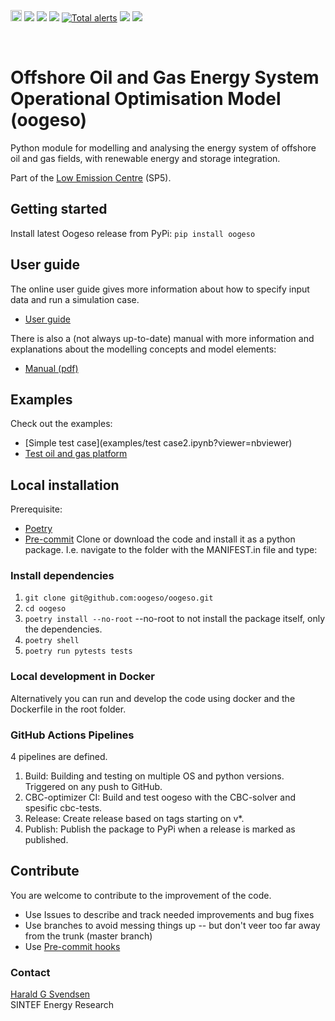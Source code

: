 <p>
<a href="https://badge.fury.io/gh/oogeso%2Foogeso"><img src="https://badge.fury.io/gh/oogeso%2Foogeso.svg" alt="GitHub version" height="18"></a>
<a href="https://github.com/oogeso/oogeso/actions/workflows/build.yml?query=workflow%3ACI"><img src="https://img.shields.io/github/workflow/status/oogeso/oogeso/CI"></a>
<a href="https://www.python.org/"><img src="https://img.shields.io/badge/python-3.7%20|%203.8%20|%203.9-blue.svg"></a>
<a href="https://github.com/psf/black"><img src="https://img.shields.io/badge/code%20style-black-000000.svg"></a>
<a href="https://lgtm.com/projects/g/oogeso/oogeso/alerts/"><img alt="Total alerts" src="https://img.shields.io/lgtm/alerts/g/oogeso/oogeso.svg?logo=lgtm&logoWidth=18"/></a>
<a href="https://lgtm.com/projects/g/oogeso/oogeso/context:python"><img src="https://img.shields.io/lgtm/grade/python/g/oogeso/oogeso.svg?logo=lgtm&logoWidth=18"></a>
<a href="https://mybinder.org/v2/git/https%3A%2F%2Fbitbucket.org%2Fharald_g_svendsen%2Foogeso/HEAD?filepath=examples"><img src="https://mybinder.org/badge_logo.svg"></a>
</p>
<br/>

# Offshore Oil and Gas Energy System Operational Optimisation Model (oogeso)

Python module for modelling and analysing the energy system of offshore oil and gas fields, with renewable energy and storage integration.

Part of the [Low Emission Centre](https://www.sintef.no/en/projects/lowemission-research-centre/) (SP5).

## Getting started
Install latest Oogeso release from PyPi:
`pip install oogeso`

## User guide
The online user guide  gives more information about how to
specify input data and run a simulation case.

*  [User guide](userguide.md)

There is also a (not always up-to-date) manual with more information and explanations
about the modelling concepts and model elements:

* [Manual (pdf)](../../raw/master/doc/oogeso_manual.pdf)

## Examples
Check out the examples:

* [Simple test case](examples/test case2.ipynb?viewer=nbviewer)
* [Test oil and gas platform](examples/TestPlatform.ipynb?viewer=nbviewer)

## Local installation
Prerequisite: 
- [Poetry](https://python-poetry.org/docs/#installation)
- [Pre-commit](https://pre-commit.com/)
Clone or download the code and install it as a python package. I.e. navigate to the folder with the MANIFEST.in file and type:

### Install dependencies
1. `git clone git@github.com:oogeso/oogeso.git`
2. `cd oogeso`
3. `poetry install --no-root`  --no-root to not install the package itself, only the dependencies.
4. `poetry shell`
5. `poetry run pytests tests`

### Local development in Docker
Alternatively you can run and develop the code using docker and the Dockerfile in the root folder.

### GitHub Actions Pipelines
4 pipelines are defined.

1. Build: Building and testing on multiple OS and python versions. Triggered on any push to GitHub.
2. CBC-optimizer CI: Build and test oogeso with the CBC-solver and spesific cbc-tests.
3. Release: Create release based on tags starting on v*.
4. Publish: Publish the package to PyPi when a release is marked as published.

## Contribute
You are welcome to contribute to the improvement of the code.

* Use Issues to describe and track needed improvements and bug fixes
* Use branches to avoid messing things up -- but don't veer too far away from the trunk (master branch)
* Use [Pre-commit hooks](https://pre-commit.com/)

### Contact

[Harald G Svendsen](https://www.sintef.no/en/all-employees/employee/?empid=3414)  
SINTEF Energy Research
